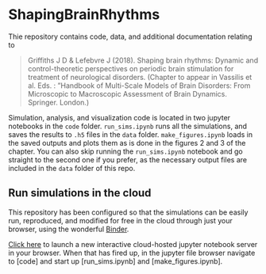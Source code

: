 # ShapingBrainRhythms

Thie repository contains code, data, and additional documentation relating to

>Griffiths J D & Lefebvre J (2018). Shaping brain rhythms: Dynamic and control-theoretic perspectives on periodic brain stimulation for treatment of neurological disorders. (Chapter to appear in Vassilis et al. Eds. : ”Handbook of Multi-Scale Models of Brain Disorders: From Microscopic to Macroscopic Assessment of Brain Dynamics. Springer. London.)

Simulation, analysis, and visualization code is located in two jupyter notebooks in the `code` folder. `run_sims.ipynb` runs all the simulations, and saves the results to `.h5` files in the `data` folder. `make_figures.ipynb` loads in the saved outputs and plots them as is done in the figures 2 and 3 of the chapter. You can also skip running the `run_sims.ipynb` notebook and go straight to the second one if you prefer, as the necessary output files are included in the `data` folder of this repo. 






## Run simulations in the cloud

This repository has been configured so that the simulations can be easily run, reproduced, and modified for free in the cloud through just your browser, using the wonderful [Binder](https://github.com/binder-project).

[Click here](http://mybinder.org/v2/gh/Lefebvrelab/ShapingBrainRhythms/master) to launch a new interactive cloud-hosted jupyter notebook server in your browser. When that has fired up, in the jupyter file browser navigate to [code] and start up [run_sims.ipynb] and [make_figures.ipynb]. 

